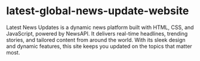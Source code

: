 # latest-global-news-update-website
Latest News Updates is a dynamic news platform built with HTML, CSS, and JavaScript, powered by NewsAPI. It delivers real-time headlines, trending stories, and tailored content from around the world. With its sleek design and dynamic features, this site keeps you updated on the topics that matter most.
